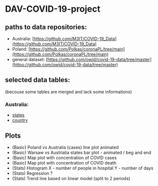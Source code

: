 # DAV-COVID-19-project

## paths to data repositories:
* Australia: [https://github.com/M3IT/COVID-19_Data](https://github.com/M3IT/COVID-19_Data)
* Poland: [https://github.com/Polkas/coronaPL/tree/main](https://github.com/Polkas/coronaPL/tree/main)
* general dataset: [https://github.com/owid/covid-19-data/tree/master](https://github.com/owid/covid-19-data/tree/master)
## selected data tables:
(becouse some tables are merged and lack some informations)
### Australia:
* [states](https://github.com/M3IT/COVID-19_Data/blob/master/Data/COVID_AU_state.csv)
* [country](https://github.com/M3IT/COVID-19_Data/blob/master/Data/COVID_AU_national.csv)
## Plots

- (Basic) Poland vs Australia (cases) line  plot animated
- (Basic) Warsaw vs Austrialia states bar plot - animated / beg and end 
- (Basic) Map plot with concentration of COVID cases
- (Basic) Map plot with concentration of COVID death
- (Stats) Histogram X  - number of people in hospital Y -  number of days
- (Stats) Regression ? 
- (Stats) Trend line based on linear model (split to 2 periods)
